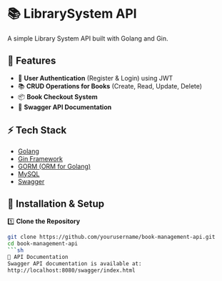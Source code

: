 # 📚 LibrarySystem API
A simple Library System API built with Golang and Gin.

## 🚀 Features
- 🔑 **User Authentication** (Register & Login) using JWT
- 📚 **CRUD Operations for Books** (Create, Read, Update, Delete)
- 📦 **Book Checkout System**
- 📜 **Swagger API Documentation**

## ⚡ Tech Stack
- [Golang](https://golang.org/)
- [Gin Framework](https://github.com/gin-gonic/gin)
- [GORM (ORM for Golang)](https://gorm.io/)
- [MySQL](https://www.mysql.com/)
- [Swagger](https://swagger.io/)

## 🔧 Installation & Setup

1️⃣ **Clone the Repository**
```sh
git clone https://github.com/yourusername/book-management-api.git
cd book-management-api
```sh
📜 API Documentation
Swagger API documentation is available at:
http://localhost:8080/swagger/index.html
